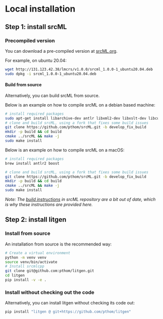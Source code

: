 # Local installation

## Step 1: install srcML


### Precompiled version
You can download a pre-compiled version at [srcML.org](https://www.srcml.org/#download).

For example, on ubuntu 20.04:
```bash
wget http://131.123.42.38/lmcrs/v1.0.0/srcml_1.0.0-1_ubuntu20.04.deb
sudo dpkg -i srcml_1.0.0-1_ubuntu20.04.deb
```

#### Build from source
Alternatively, you can build srcML from source.

Below is an example on how to compile srcML on a debian based machine:

```bash
# install required packages
sudo apt-get install libarchive-dev antlr libxml2-dev libxslt-dev libcurl4-openssl-dev
# clone and build srcML, using a fork that fixes some build issues
git clone https://github.com/pthom/srcML.git -b develop_fix_build
mkdir -p build && cd build
cmake ../srcML && make -j
sudo make install
```

Below is an example on how to compile srcML on a macOS:
```bash
# install required packages
brew install antlr2 boost

# clone and build srcML, using a fork that fixes some build issues
git clone https://github.com/pthom/srcML.git -b develop_fix_build
mkdir -p build && cd build
cmake ../srcML && make -j
sudo make install
```

_Note: The [build instructions](https://github.com/srcML/srcML/blob/master/BUILD.md) in srcML repository are a bit out of date, which is why these instructions are provided here._

## Step 2: install litgen

### Install from source
An installation from source is the recommended way:

```bash
# Create a virtual environment
python -m venv venv
source venv/bin/activate
# Install srcmlcpp
git clone git@github.com:pthom/litgen.git
cd litgen
pip install -v -e .
```

### Install without checking out the code
Alternatively, you can install litgen without checking its code out:
```bash
pip install "litgen @ git+https://github.com/pthom/litgen"
```
